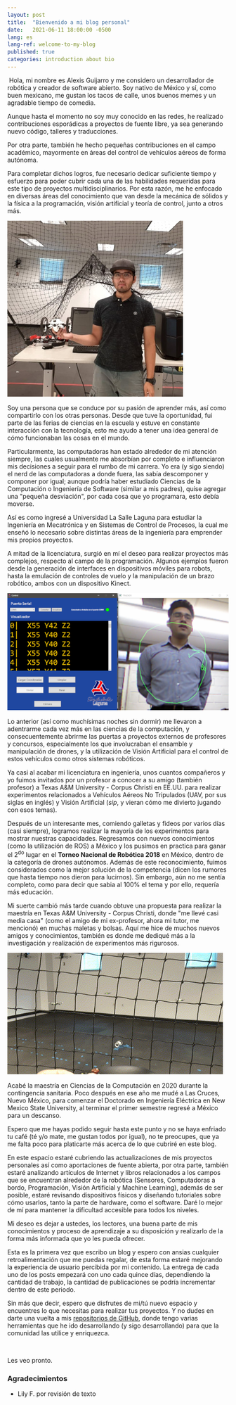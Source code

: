 ```yaml
---
layout: post
title:  "Bienvenido a mi blog personal"
date:   2021-06-11 18:00:00 -0500
lang: es
lang-ref: welcome-to-my-blog
published: true
categories: introduction about bio 
---
```



​	Hola, mi nombre es Alexis Guijarro y me considero un desarrollador de robótica y creador de software abierto. Soy nativo de México y sí, como buen mexicano, me gustan los tacos de calle, unos buenos memes y un agradable tiempo de comedia.

Aunque hasta el momento no soy muy conocido en las redes, he realizado contribuciones esporádicas a proyectos de fuente libre, ya sea generando nuevo código, talleres y traducciones. 

Por otra parte, también he hecho pequeñas contribuciones en el campo académico, mayormente en áreas del control de vehículos aéreos de forma autónoma. 

Para completar dichos logros, fue necesario dedicar suficiente tiempo y esfuerzo para poder cubrir cada una de las habilidades requeridas para este tipo de proyectos multidisciplinarios. Por esta razón, me he enfocado en diversas áreas del conocimiento que van desde la mecánica de sólidos y la física a la programación, visión artificial y teoría de control, junto a otros más.

![Me](/assets/img/posts/main.jpg)

Soy una persona que se conduce por su pasión de aprender más, así como compartirlo con los otras personas. Desde que tuve la oportunidad, fui parte de las ferias de ciencias en la escuela y estuve en constante interacción con la tecnología, esto me ayudo a tener una idea general de cómo funcionaban las cosas en el mundo.

Particularmente, las computadoras han estado alrededor de mi atención siempre, las cuales usualmente me absorbían por completo e influenciaron mis decisiones a seguir para el rumbo de mi carrera. Yo era (y sigo siendo) el nerd de las computadoras a donde fuera, las sabía descomponer y componer por igual; aunque podría haber estudiado Ciencias de la Computación o Ingeniería de Software (similar a mis padres), quise agregar una "pequeña desviación", por cada cosa que yo programara, esto debía moverse.

Así es como ingresé a Universidad La Salle Laguna para estudiar la Ingeniería en Mecatrónica y en Sistemas de Control de Procesos, la cual me enseñó lo necesario sobre distintas áreas de la ingeniería para emprender mis propios proyectos.

A mitad de la licenciatura, surgió en mí el deseo para realizar proyectos más complejos, respecto al campo de la programación. Algunos ejemplos fueron desde la generación de interfaces en dispositivos móviles para robots, hasta la emulación de controles de vuelo y la manipulación de un brazo robótico, ambos con un dispositivo Kinect.

![Kinect project](/assets/img/posts/kinect.png)

Lo anterior (así como muchísimas noches sin dormir) me llevaron a adentrarme cada vez más en las ciencias de la computación, y consecuentemente abrirme las puertas a proyectos externos de profesores y concursos, especialmente los que involucraban el ensamble y manipulación de drones, y la utilización de Visión Artificial para el control de estos vehículos como otros sistemas robóticos.

Ya casi al acabar mi licenciatura en ingeniería, unos cuantos compañeros y yo fuimos invitados por un profesor a conocer a su amigo (también profesor) a Texas A&M University  - Corpus Christi en EE.UU. para realizar experimentos relacionados a Vehículos Aéreos No Tripulados (UAV, por sus siglas en inglés) y Visión Artificial (*sip*, y vieran cómo me divierto jugando con esos temas). 

Después de un interesante mes, comiendo galletas y fideos por varios días (casi siempre), logramos realizar la mayoría de los experimentos para mostrar nuestras capacidades. Regresamos con nuevos conocimientos (como la utilización de ROS) a México y los pusimos en practica para ganar el 2<sup>do</sup> lugar en el **Torneo Nacional de Robótica 2018** en México, dentro de la categoría de drones autónomos. Además de este reconocimiento, fuimos considerados como la mejor solución de la competencia (dicen los rumores que hasta tiempo nos dieron para lucirnos).  Sin embargo, aún no me sentía completo, como para decir que sabia al 100% el tema y por ello, requería más educación.

Mi suerte cambió más tarde cuando obtuve una propuesta para realizar la maestría en Texas A&M University - Corpus Christi, donde "me llevé casi media casa" (como el amigo de mi ex-profesor, ahora mi tutor, me mencionó) en muchas maletas y bolsas. Aquí me hice de muchos nuevos amigos y conocimientos, también es donde me dediqué más a la investigación y realización de experimentos más rigurosos. 

![drone](/assets/img/posts/drone.gif)

Acabé la maestría en Ciencias de la Computación en 2020 durante la contingencia sanitaria. Poco después en ese año me mudé a Las Cruces, Nuevo México, para comenzar el Doctorado en Ingeniería Eléctrica en New Mexico State University, al terminar el primer semestre regresé a México para un descanso.

Espero que me hayas podido seguir hasta este punto y no se haya enfriado tu café (té y/o mate, me gustan todos por igual),  no te preocupes, que ya me falta poco para platicarte más acerca de lo que cubriré en este blog. 

En este espacio estaré cubriendo las actualizaciones de mis proyectos personales así como aportaciones de fuente abierta, por otra parte, también estaré analizando artículos de Internet y libros relacionados a los campos que se encuentran alrededor de la robótica (Sensores, Computadoras a bordo, Programación, Visión Artificial y Machine Learning), además de ser posible, estaré revisando dispositivos físicos y diseñando tutoriales sobre cómo usarlos, tanto la parte de hardware, como el software. Daré lo mejor de mí para mantener la dificultad accesible para todos los niveles.

Mi deseo es dejar a ustedes, los lectores, una buena parte de mis conocimientos y proceso de aprendizaje a su disposición y realizarlo de la forma más informada que yo les pueda ofrecer.

Esta es la primera vez que escribo un blog y espero con ansias cualquier retroalimentación que me puedas regalar, de esta forma estaré mejorando la experiencia de usuario percibida por mi contenido.  La entrega de cada uno de los posts empezará con uno cada quince días, dependiendo la cantidad de trabajo, la cantidad de publicaciones se podría incrementar dentro de este periodo.

Sin más que decir, espero que disfrutes de mi/tú nuevo espacio y encuentres lo que necesitas para realizar tus proyectos. Y no dudes en darte una vuelta a mis [repositorios de GitHub](https://github.com/TOTON95), donde tengo varias herramientas que he ido desarrollando (y sigo desarrollando) para que la comunidad las utilice y enriquezca. 

<br>

Les veo pronto. 

### Agradecimientos

- Lily F. por revisión de texto 

